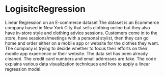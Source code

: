 # LogisitcRegression
Linear Regression on an E-commerce dataset
The dataset is an Ecommerce company based in New York City that sells clothing online but they also have in-store style and clothing advice sessions. 
Customers come in to the store, have sessions/meetings with a personal stylist, then they can go home and order either on a mobile app or website for the clothes they want.
The company is trying to decide whether to focus their efforts on their mobile app experience or their website.
The data set has been already cleaned. The credit card numbers and email addresses are fake. 
The code explains various data visualization techniques and how to apply a linear regression model.
